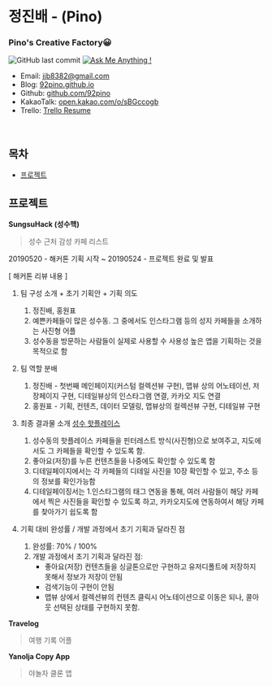 정진배 - (Pino)
================

### Pino's Creative Factory😀
![GitHub last commit](https://img.shields.io/github/last-commit/kawoou/resume.svg)
[![Ask Me Anything !](https://img.shields.io/badge/Ask%20me-anything-1abc9c.svg)](https://open.kakao.com/o/sBGccogb)

* Email: [jjb8382@gmail.com](mailto://jjb8382@gmail.com)
* Blog: [92pino.github.io](http://92pino.github.io)
* Github: [github.com/92pino](https://github.com/92pino)
* KakaoTalk: [open.kakao.com/o/sBGccogb](https://open.kakao.com/o/sBGccogb)
* Trello: [Trello Resume](https://trello.com/b/A4uJsWdw/resume)

<br/>

## 목차

* [프로젝트](#프로젝트)

## 프로젝트

**SungsuHack (성수핵)**

>  성수 근처 감성 카페 리스트

20190520 - 해커톤 기획 시작 ~ 20190524 - 프로젝트 완료 및 발표

[ 해커톤 리뷰 내용 ]
1. 팀 구성 소개 + 초기 기획안 + 기획 의도
    1) 정진배, 홍원표
    2) 예쁜카페들이 많은 성수동. 그 중에서도 인스타그램 등의 성지 카페들을 소개하는 사진형 어플
    3) 성수동을 방문하는 사람들이 실제로 사용할 수 사용성 높은 앱을 기획하는 것을 목적으로 함


2. 팀 역할 분배
    1) 정진배 - 첫번째 메인페이지(커스텀 컬렉션뷰 구현), 맵뷰 상의 어노테이션, 저장페이지 구현, 디테일뷰상의 인스타그램 연결, 카카오 지도 연결
    2) 홍원표 - 기획, 컨텐츠, 데이터 모델링, 맵뷰상의 컬렉션뷰 구현, 디테일뷰 구현


3. 최종 결과물 소개
[성수 핫플레이스](https://www.youtube.com/watch?v=Rzkk7k9iwK0&feature=share)

    1) 성수동의 핫플레이스 카페들을 핀터레스트 방식(사진형)으로 보여주고, 지도에서도 그 카페들을 확인할 수 있도록 함.
    2) 좋아요(저장)를 누른 컨텐츠들을 나중에도 확인할 수 있도록 함
    3) 디테일페이지에서는 각 카페들의 디테일 사진을 10장 확인할 수 있고, 주소 등의 정보를 확인가능함
    4) 디테일페이징서는 1.인스타그램의 태그 연동을 통해, 여러 사람들이 해당 카페에서 찍은 사진들을 확인할 수 있도록 하고,   카카오지도에 연동하여서 해당 카페를 찾아가기 쉽도록 함


4. 기획 대비 완성률  /  개발 과정에서 초기 기획과 달라진 점
    1) 완성률: 70% / 100%
    2) 개발 과정에서 초기 기획과 달라진 점:
        - 좋아요(저장) 컨텐츠들을 싱글톤으로만 구현하고  유저디폴트에 저장하지 못해서 정보가 저장이 안됨
        - 검색기능이 구현이 안됨
        - 맵뷰 상에서 컬렉션뷰의 컨텐츠 클릭시 어노테이션으로 이동은 되나, 콜아웃 선택된 상태를 구현하지 못함.

**Travelog**

> 여행 기록 어플

**Yanolja Copy App**

> 야놀자 클론 앱
